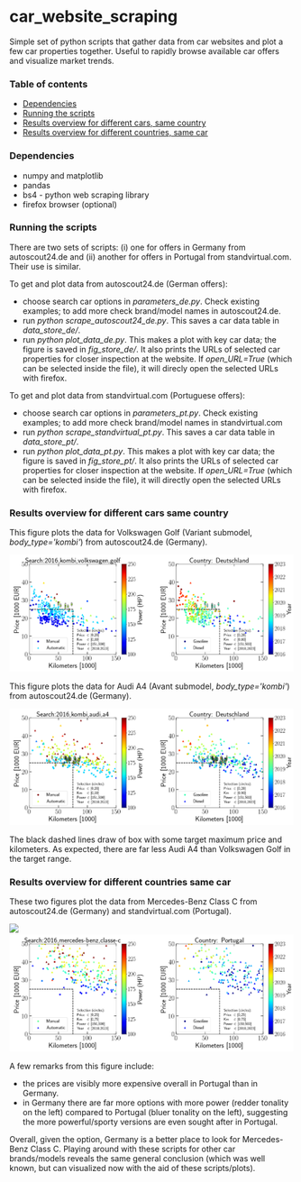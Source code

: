 # car_website_scraping
Simple set of python scripts that gather data from car websites and plot a few car properties together. Useful to rapidly browse available car offers and visualize market trends.

### Table of contents
- [Dependencies](#dependencies)
- [Running the scripts](#running-the-scripts)
- [Results overview for different cars, same country](#results-overview-for-different-cars-same-country)
- [Results overview for different countries, same car](#results-overview-for-different-countries-same-car)

### Dependencies

- numpy and matplotlib
- pandas
- bs4 - python web scraping library
- firefox browser (optional)

### Running the scripts
There are two sets of scripts: (i) one for offers in Germany from autoscout24.de and (ii) another for offers in Portugal from standvirtual.com. Their use is similar.

To get and plot data from autoscout24.de (German offers):
- choose search car options in *parameters_de.py*. Check existing examples; to add more check brand/model names in autoscout24.de.
- run *python scrape_autoscout24_de.py*. This saves a car data table in *data_store_de/*.
- run *python plot_data_de.py*. This makes a plot with key car data; the figure is saved in *fig_store_de/*. It also prints the URLs of selected car properties for closer inspection at the website. If *open_URL=True* (which can be selected inside the file), it will direcly open the selected URLs with firefox.

To get and plot data from standvirtual.com (Portuguese offers):
- choose search car options in *parameters_pt.py*. Check existing examples; to add more check brand/model names in standvirtual.com
- run *python scrape_standvirtual_pt.py*. This saves a car data table in *data_store_pt/*.
- run *python plot_data_pt.py*. This makes a plot with key car data; the figure is saved in *fig_store_pt/*. It also prints the URLs of selected car properties for closer inspection at the website.  If *open_URL=True* (which can be selected inside the file), it will directly open the selected URLs with firefox.

### Results overview for different cars same country
This figure plots the data for Volkswagen Golf (Variant submodel, *body_type='kombi'*) from autoscout24.de (Germany).

![](./fig_store_de/fig_2016_kombi_volkswagen_golf.png)

This figure plots the data for Audi A4 (Avant submodel, *body_type='kombi'*) from autoscout24.de (Germany).

![](./fig_store_de/fig_2016_kombi_audi_a4.png)

The black dashed lines draw of box with some target maximum price and kilometers. As expected, there are far less Audi A4 than Volkswagen Golf in the target range.

### Results overview for different countries same car
These two figures plot the data from Mercedes-Benz Class C from autoscout24.de (Germany) and standvirtual.com (Portugal).

![](./fig_store_de/fig_2016_kombi_mercedes-benz_c-klasse-\(alle\).png)
![](./fig_store_pt/fig_2016_mercedes-benz_classe-c.png)

A few remarks from this figure include:
- the prices are visibly more expensive overall in Portugal than in Germany.
- in Germany there are far more options with more power (redder tonality on the left) compared to Portugal (bluer tonality on the left), suggesting the more powerful/sporty versions are even sought after in Portugal.

Overall, given the option, Germany is a better place to look for Mercedes-Benz Class C. Playing around with these scripts for other car brands/models reveals the same general conclusion (which was well known, but can visualized now with the aid of these scripts/plots).


